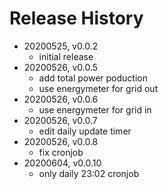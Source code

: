 # Release History

* 20200525, v0.0.2
	* initial release
* 20200526, v0.0.5
	* add total power poduction
	* use energymeter for grid out
* 20200526, v0.0.6
	* use energymeter for grid in
* 20200526, v0.0.7
	* edit daily update timer
* 20200526, v0.0.8
	* fix cronjob
* 20200604, v0.0.10
	* only daily 23:02 cronjob
